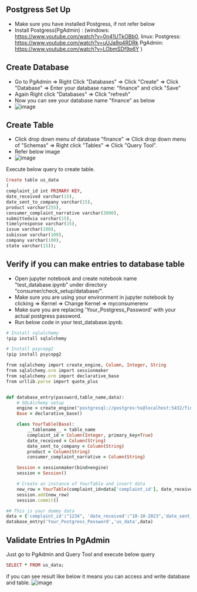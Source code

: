 ## Postgress Set Up
- Make sure you have installed Postgress, if not refer below 
- Install Postgress(PgAdmin) : (windows: https://www.youtube.com/watch?v=0n41UTkOBb0, linux: Postgress: https://www.youtube.com/watch?v=uUJa9q4RDRk PgAdmin: https://www.youtube.com/watch?v=LObmSDf9p6Y )

## Create Database
- Go to PgAdmin => Right Click "Databases" => Click "Create" => Click "Database" => Enter your database name: "finance" and click "Save"
- Again Right click "Databases" => Click "refresh"
- Now you can see your database name "finance" as below
- ![image](https://github.com/ShubhPatil95/Finance_Complaint_Classification/assets/74223025/e0af4452-87b4-4438-8602-6eee6d8314b2)

## Create Table
- Click drop down menu of database "finance" => Click drop down menu of "Schemas" => Right click "Tables" => Click "Query Tool".
- Refer below image
- ![image](https://github.com/ShubhPatil95/Finance_Complaint_Classification/assets/74223025/25233949-e90f-4aed-a701-1acdbed365b4)

Execute below query to create table.
```ruby
Create table us_data
(
complaint_id int PRIMARY KEY,
date_received varchar(15),
date_sent_to_company varchar(15),
product varchar(255),
consumer_complaint_narrative varchar(3000),
submittedvia varchar(15),
timelyresponse varchar(15),
issue varchar(100),
subissue varchar(100),
company varchar(100),
state varchar(15));
```

## Verify if you can make entries to database table
- Open jupyter notebook and create notebook name "test_database.ipynb" under directory "consumer/check_setup/database/".
- Make sure you are using your environment in jupyter notebook by clicking => Kernel => Change Kernel => myconsumerenv 
- Make sure you are replacing 'Your_Postgress_Password' with your actual postgress password.
- Run below code in your test_database.ipynb.

```ruby
# Install sqlalchemy
!pip install sqlalchemy

# Install psycopg2
!pip install psycopg2

from sqlalchemy import create_engine, Column, Integer, String
from sqlalchemy.orm import sessionmaker
from sqlalchemy.orm import declarative_base
from urllib.parse import quote_plus


def database_entry(password,table_name,data):
    # SQLAlchemy setup
    engine = create_engine("postgresql://postgres:%s@localhost:5432/finance" % quote_plus(password))
    Base = declarative_base()

    class YourTable(Base):
        __tablename__ = table_name
        complaint_id = Column(Integer, primary_key=True)
        date_received = Column(String)
        date_sent_to_company = Column(String)
        product = Column(String)
        consumer_complaint_narrative = Column(String)

    Session = sessionmaker(bind=engine)
    session = Session()

    # Create an instance of YourTable and insert data
    new_row = YourTable(complaint_id=data['complaint_id'], date_received=data['date_received'], date_sent_to_company=data['date_sent_to_company'],product=data['product'],consumer_complaint_narrative=data['consumer_complaint_narrative'])
    session.add(new_row)
    session.commit()

## This is your dummy data
data = {'complaint_id':"1234", 'date_received':"10-10-2023",'date_sent_to_company':"12121","product":"Credit Card",'consumer_complaint_narrative':"My credit card bill is incorrect"}
database_entry('Your_Postgress_Password','us_data',data)
```

## Validate Entries In PgAdmin
Just go to PgAdmin and Query Tool and execute below query
```ruby
SELECT * FROM us_data;
```
if you can see result like below it means you can access and write database and table.
![image](https://github.com/ShubhPatil95/demo/assets/74223025/c4bdee44-f767-48b2-9563-14c2df82790a)
